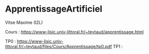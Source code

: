 # ApprentissageArtificiel

Vitse Maxime (I2L)

Cours : https://www-lisic.univ-littoral.fr/~teytaud/apprentissage.html

TP0 : https://www-lisic.univ-littoral.fr/~teytaud/files/Cours/Apprentissage/tp0.pdf
TP1 :
